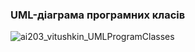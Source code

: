 ### UML-діаграма програмних класів
![ai203_vitushkin_UMLProgramClasses](https://user-images.githubusercontent.com/104919871/196028281-7e8037d6-0d8c-4241-a08f-a3d9f996144a.jpg)

